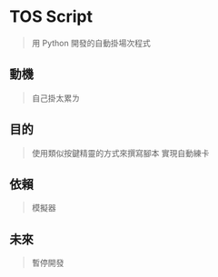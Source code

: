 # TOS Script

> 用 Python 開發的自動掛場次程式

## 動機

> 自己掛太累ㄌ

## 目的

> 使用類似按鍵精靈的方式來撰寫腳本 實現自動練卡

## 依賴

> 模擬器

## 未來

> 暫停開發